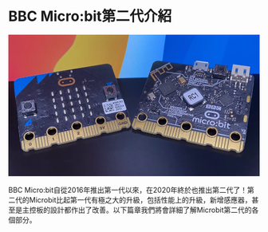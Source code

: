 # BBC Micro:bit第二代介紹

![](./image/1.jpg)

BBC Micro:bit自從2016年推出第一代以來，在2020年終於也推出第二代了！第二代的Microbit比起第一代有極之大的升級，包括性能上的升級，新增感應器，甚至是主控板的設計都作出了改善。以下篇章我們將會詳細了解Microbit第二代的各個部分。

## 